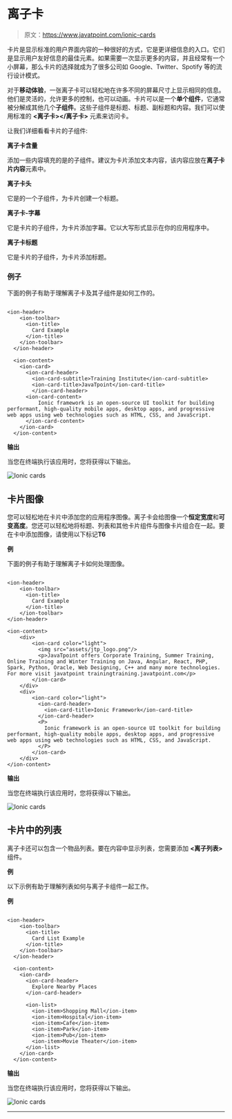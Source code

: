 # 离子卡

> 原文：<https://www.javatpoint.com/ionic-cards>

卡片是显示标准的用户界面内容的一种很好的方式，它是更详细信息的入口。它们是显示用户友好信息的最佳元素。如果需要一次显示更多的内容，并且经常有一个小屏幕，那么卡片的选择就成为了很多公司如 Google、Twitter、Spotify 等的流行设计模式。

对于**移动体验**，一张离子卡可以轻松地在许多不同的屏幕尺寸上显示相同的信息。他们是灵活的，允许更多的控制，也可以动画。卡片可以是一个**单个组件**，它通常被分解成其他几个**子组件**。这些子组件是标题、标题、副标题和内容。我们可以使用标准的 **<离子卡></离子卡>** 元素来访问卡。

让我们详细看看卡片的子组件:

**离子卡含量**

添加一些内容填充的是<ion-card>的子组件。建议为卡片添加文本内容，该内容应放在**离子卡片内容**元素中。</ion-card>

**离子卡头**

它是<ion-card>的一个子组件，为卡片创建一个标题。</ion-card>

**离子卡-字幕**

它是卡片的子组件，为卡片添加字幕。它以大写形式显示在你的应用程序中。

**离子卡标题**

它是卡片的子组件，为卡片添加标题。

### 例子

下面的例子有助于理解离子卡及其子组件是如何工作的。

```

<ion-header>
    <ion-toolbar>
      <ion-title>
        Card Example
      </ion-title>
    </ion-toolbar>
  </ion-header>

  <ion-content>
    <ion-card>
      <ion-card-header>
        <ion-card-subtitle>Training Institute</ion-card-subtitle>
        <ion-card-title>JavaTpoint</ion-card-title>
        </ion-card-header>
      <ion-card-content>
          Ionic framework is an open-source UI toolkit for building performant, high-quality mobile apps, desktop apps, and progressive web apps using web technologies such as HTML, CSS, and JavaScript.
      </ion-card-content>
    </ion-card>
  </ion-content>

```

**输出**

当您在终端执行该应用时，您将获得以下输出。

![Ionic cards](img/f8c8644fce06278a4e603263ed6794bd.png)

## 卡片图像

您可以轻松地在卡片中添加您的应用程序图像。离子卡会给图像一个**恒定宽度**和**可变高度**。您还可以轻松地将标题、列表和其他卡片组件与图像卡片组合在一起。要在卡中添加图像，请使用以下标记**T6**

**例**

下面的例子有助于理解离子卡如何处理图像。

```

<ion-header>
    <ion-toolbar>
      <ion-title>
        Card Example
      </ion-title>
    </ion-toolbar>
</ion-header>

<ion-content>
    <div>
        <ion-card color="light">
          <img src="assets/jtp_logo.png"/>
          <p>JavaTpoint offers Corporate Training, Summer Training, Online Training and Winter Training on Java, Angular, React, PHP, Spark, Python, Oracle, Web Designing, C++ and many more technologies. For more visit javatpoint trainingtraining.javatpoint.com</p>
        </ion-card>
    </div>
    <div>
        <ion-card color="light">
          <ion-card-header>
            <ion-card-title>Ionic Framework</ion-card-title>
          </ion-card-header>
          <P>
            Ionic framework is an open-source UI toolkit for building performant, high-quality mobile apps, desktop apps, and progressive web apps using web technologies such as HTML, CSS, and JavaScript.
          </P>
        </ion-card>
    </div>
</ion-content>

```

**输出**

当您在终端执行该应用时，您将获得以下输出。

![Ionic cards](img/5e9fd4e1a142c26b7b3c01ea9edcff15.png)

## 卡片中的列表

离子卡还可以包含一个物品列表。要在<ion-card>内容中显示列表，您需要添加 **<离子列表>** 组件。</ion-card>

**例**

以下示例有助于理解列表如何与离子卡组件一起工作。

**例**

```

<ion-header>
    <ion-toolbar>
      <ion-title>
        Card List Example
      </ion-title>
    </ion-toolbar>
  </ion-header>

  <ion-content>
    <ion-card>
      <ion-card-header>
        Explore Nearby Places
      </ion-card-header>

      <ion-list>
        <ion-item>Shopping Mall</ion-item>      
        <ion-item>Hospital</ion-item>        
        <ion-item>Cafe</ion-item>       
        <ion-item>Park</ion-item>        
        <ion-item>Pub</ion-item>        
        <ion-item>Movie Theater</ion-item>       
      </ion-list>
    </ion-card>
  </ion-content>

```

**输出**

当您在终端执行该应用时，您将获得以下输出。

![Ionic cards](img/4d04124734676cbec8540e05e6b21a7b.png)

* * *